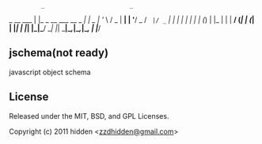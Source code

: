              _                        _       
 _ __   ___ | |_   _ __ ___  __ _  __| |_   _ 
| '_ \ / _ \| __| | '__/ _ \/ _` |/ _` | | | |
| | | | (_) | |_  | | |  __/ (_| | (_| | |_| |
|_| |_|\___/ \__| |_|  \___|\__,_|\__,_|\__, |
                                        |___/ 
		

jschema(not ready)
----------------------------------

  javascript object schema

## License 

Released under the MIT, BSD, and GPL Licenses.

Copyright (c) 2011 hidden &lt;zzdhidden@gmail.com&gt;

